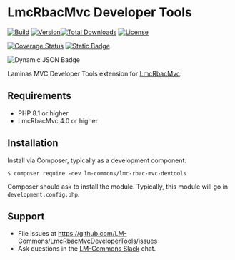# LmcRbacMvc Developer Tools
[![Build](https://github.com/lm-commons/LmcRbacMvcDeveloperTools/actions/workflows/build_test.yml/badge.svg)](https://github.com/lm-commons/LmcRbacMvcDeveloperTools/actions/workflows/build_test.yml)
[![Version](http://poser.pugx.org/lm-commons/lmc-rbac-mvc-devtools/version)](https://packagist.org/packages/lm-commons/lmc-rbac-mvc-devtools)[![Total Downloads](http://poser.pugx.org/lm-commons/lmc-rbac-mvc-devtools/downloads)](https://packagist.org/packages/lm-commons/lmc-rbac-mvc-devtools)
[![License](https://poser.pugx.org/lm-commons/lmc-rbac/license)](https://packagist.org/packages/lm-commons/lmc-rbac)

[![Coverage Status](https://coveralls.io/repos/github/LM-Commons/LmcRbacMvcDeveloperTools/badge.svg?branch=master)](https://coveralls.io/github/LM-Commons/LmcRbacMvcDeveloperTools?branch=master)
[![Static Badge](https://img.shields.io/badge/Chat_on-Slack-blue)](https://join.slack.com/t/lm-commons/shared_invite/zt-2gankt2wj-FTS45hp1W~JEj1tWvDsUHQ)

![Dynamic JSON Badge](https://img.shields.io/badge/dynamic/json?url=https%3A%2F%2Fapi.github.com%2Frepos%2Flm-commons%2Flmcrbacmvcdevelopertools%2Fproperties%2Fvalues&query=%24%5B%3A1%5D.value&label=Maintenance%20Status)


Laminas MVC Developer Tools extension for [LmcRbacMvc](https://github.com/LM-Commons/LmcRbacMvc).

## Requirements

- PHP 8.1 or higher
- LmcRbacMvc 4.0 or higher

## Installation

Install via Composer, typically as a development component:

```shell
$ composer require -dev lm-commons/lmc-rbac-mvc-devtools
```

Composer should ask to install the module. Typically, this module will
go in `development.config.php`.

## Support

- File issues at https://github.com/LM-Commons/LmcRbacMvcDeveloperTools/issues
- Ask questions in the [LM-Commons Slack](https://join.slack.com/t/lm-commons/shared_invite/zt-2gankt2wj-FTS45hp1W~JEj1tWvDsUHQ) chat.

